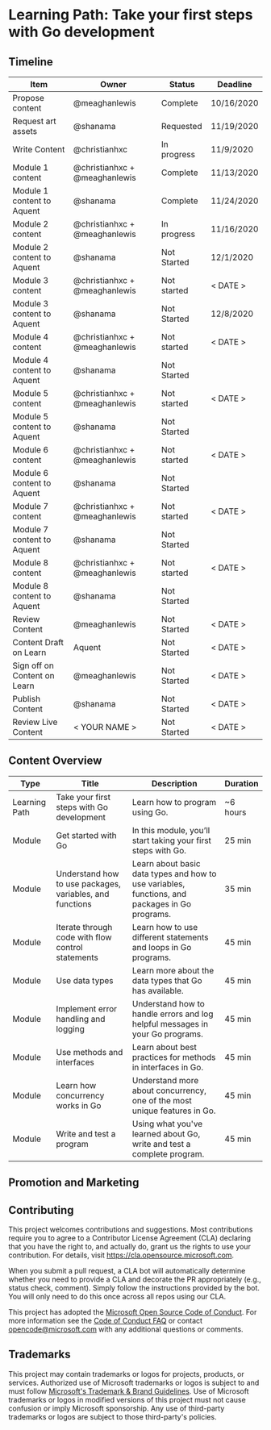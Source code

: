# Learning Path: Take your first steps with Go development

## Timeline

| Item | Owner | Status | Deadline |
|------|-------|--------|----------|
| Propose content | @meaghanlewis | Complete | 10/16/2020 |
| Request art assets | @shanama | Requested | 11/19/2020 |
| Write Content | @christianhxc | In progress | 11/9/2020|
| Module 1 content | @christianhxc + @meaghanlewis | Complete | 11/13/2020 |
| Module 1 content to Aquent | @shanama | Complete | 11/24/2020 |
| Module 2 content | @christianhxc + @meaghanlewis | In progress | 11/16/2020 |
| Module 2 content to Aquent | @shanama | Not Started | 12/1/2020 |
| Module 3 content | @christianhxc + @meaghanlewis | Not started | < DATE > |
| Module 3 content to Aquent | @shanama | Not Started | 12/8/2020 |
| Module 4 content | @christianhxc + @meaghanlewis | Not started | < DATE > |
| Module 4 content to Aquent | @shanama | Not Started |  |
| Module 5 content | @christianhxc + @meaghanlewis | Not started | < DATE > |
| Module 5 content to Aquent | @shanama | Not Started |  |
| Module 6 content | @christianhxc + @meaghanlewis | Not started | < DATE > |
| Module 6 content to Aquent | @shanama | Not Started |  |
| Module 7 content | @christianhxc + @meaghanlewis | Not started | < DATE > |
| Module 7 content to Aquent | @shanama | Not Started |  |
| Module 8 content | @christianhxc + @meaghanlewis | Not started | < DATE > |
| Module 8 content to Aquent | @shanama | Not Started |  |
| Review Content | @meaghanlewis | Not Started | < DATE > |
| Content Draft on Learn | Aquent | Not Started | < DATE > |
| Sign off on Content on Learn | @meaghanlewis | Not Started | < DATE > |
| Publish Content | @shanama | Not Started | < DATE > |
| Review Live Content | < YOUR NAME > | Not Started | < DATE > |

## Content Overview

| Type | Title | Description | Duration |
|------|-------|-------------|----------|
| Learning Path | Take your first steps with Go development | Learn how to program using Go. | ~6 hours |
| Module | Get started with Go | In this module, you’ll start taking your first steps with Go. | 25 min |
| Module | Understand how to use packages, variables, and functions | Learn about basic data types and how to use variables, functions, and packages in Go programs. | 35 min |
| Module | Iterate through code with flow control statements | Learn how to use different statements and loops in Go programs. | 45 min |
| Module | Use data types | Learn more about the data types that Go has available. | 45 min |
| Module | Implement error handling and logging | Understand how to handle errors and log helpful messages in your Go programs. | 45 min |
| Module | Use methods and interfaces | Learn about best practices for methods in interfaces in Go. | 45 min |
| Module | Learn how concurrency works in Go | Understand more about concurrency, one of the most unique features in Go. | 45 min |
| Module | Write and test a program | Using what you've learned about Go, write and test a complete program. | 45 min |

## Promotion and Marketing

## Contributing

This project welcomes contributions and suggestions.  Most contributions require you to agree to a
Contributor License Agreement (CLA) declaring that you have the right to, and actually do, grant us
the rights to use your contribution. For details, visit https://cla.opensource.microsoft.com.

When you submit a pull request, a CLA bot will automatically determine whether you need to provide
a CLA and decorate the PR appropriately (e.g., status check, comment). Simply follow the instructions
provided by the bot. You will only need to do this once across all repos using our CLA.

This project has adopted the [Microsoft Open Source Code of Conduct](https://opensource.microsoft.com/codeofconduct/).
For more information see the [Code of Conduct FAQ](https://opensource.microsoft.com/codeofconduct/faq/) or
contact [opencode@microsoft.com](mailto:opencode@microsoft.com) with any additional questions or comments.

## Trademarks

This project may contain trademarks or logos for projects, products, or services. Authorized use of Microsoft 
trademarks or logos is subject to and must follow 
[Microsoft's Trademark & Brand Guidelines](https://www.microsoft.com/en-us/legal/intellectualproperty/trademarks/usage/general).
Use of Microsoft trademarks or logos in modified versions of this project must not cause confusion or imply Microsoft sponsorship.
Any use of third-party trademarks or logos are subject to those third-party's policies.
